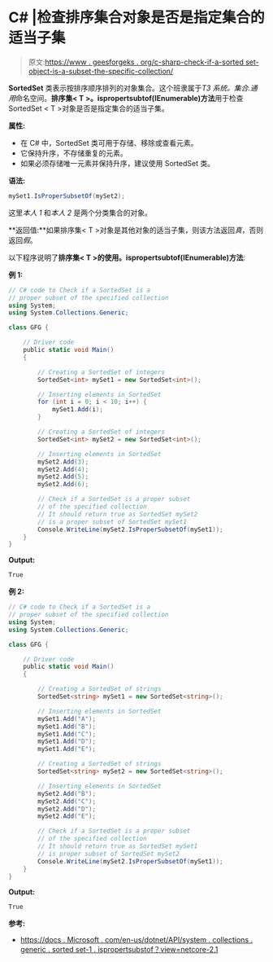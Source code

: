 # C# |检查排序集合对象是否是指定集合的适当子集

> 原文:[https://www . geesforgeks . org/c-sharp-check-if-a-sorted set-object-is-a-subset-the-specific-collection/](https://www.geeksforgeeks.org/c-sharp-check-if-a-sortedset-object-is-a-proper-subset-of-the-specified-collection/)

**SortedSet** 类表示按排序顺序排列的对象集合。这个班隶属于*T3 系统。集合.通用*命名空间。**排序集< T >。ispropertsubtof(IEnumerable<T>)方法**用于检查 SortedSet < T >对象是否是指定集合的适当子集。

**属性:**

*   在 C# 中，SortedSet 类可用于存储、移除或查看元素。
*   它保持升序，不存储重复的元素。
*   如果必须存储唯一元素并保持升序，建议使用 SortedSet 类。

**语法:**

```cs
mySet1.IsProperSubsetOf(mySet2);

```

这里*本人 1* 和*本人 2* 是两个分类集合的对象。

**返回值:**如果排序集< T >对象是其他对象的适当子集，则该方法返回*真*，否则返回*假*。

以下程序说明了**排序集< T >的使用。ispropertsubtof(IEnumerable<T>)方法**:

**例 1:**

```cs
// C# code to Check if a SortedSet is a
// proper subset of the specified collection
using System;
using System.Collections.Generic;

class GFG {

    // Driver code
    public static void Main()
    {

        // Creating a SortedSet of integers
        SortedSet<int> mySet1 = new SortedSet<int>();

        // Inserting elements in SortedSet
        for (int i = 0; i < 10; i++) {
            mySet1.Add(i);
        }

        // Creating a SortedSet of integers
        SortedSet<int> mySet2 = new SortedSet<int>();

        // Inserting elements in SortedSet
        mySet2.Add(3);
        mySet2.Add(4);
        mySet2.Add(5);
        mySet2.Add(6);

        // Check if a SortedSet is a proper subset
        // of the specified collection
        // It should return true as SortedSet mySet2
        // is a proper subset of SortedSet mySet1
        Console.WriteLine(mySet2.IsProperSubsetOf(mySet1));
    }
}
```

**Output:**

```cs
True

```

**例 2:**

```cs
// C# code to Check if a SortedSet is a
// proper subset of the specified collection
using System;
using System.Collections.Generic;

class GFG {

    // Driver code
    public static void Main()
    {

        // Creating a SortedSet of strings
        SortedSet<string> mySet1 = new SortedSet<string>();

        // Inserting elements in SortedSet
        mySet1.Add("A");
        mySet1.Add("B");
        mySet1.Add("C");
        mySet1.Add("D");
        mySet1.Add("E");

        // Creating a SortedSet of strings
        SortedSet<string> mySet2 = new SortedSet<string>();

        // Inserting elements in SortedSet
        mySet2.Add("B");
        mySet2.Add("C");
        mySet2.Add("D");
        mySet2.Add("E");

        // Check if a SortedSet is a proper subset
        // of the specified collection
        // It should return true as SortedSet mySet1
        // is proper subset of SortedSet mySet2
        Console.WriteLine(mySet2.IsProperSubsetOf(mySet1));
    }
}
```

**Output:**

```cs
True

```

**参考:**

*   [https://docs . Microsoft . com/en-us/dotnet/API/system . collections . generic . sorted set-1 . ispropertsubstof？view=netcore-2.1](https://docs.microsoft.com/en-us/dotnet/api/system.collections.generic.sortedset-1.ispropersubsetof?view=netcore-2.1)